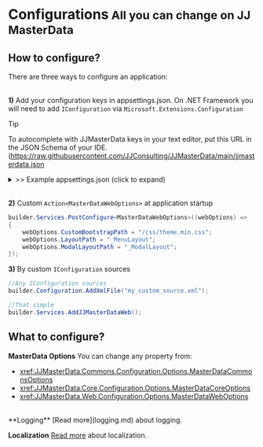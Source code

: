 <h1>Configurations<small> All you can change on JJ MasterData</small></h1>

## How to configure?

There are three ways to configure an application:
<br><br>

**1)** Add your configuration keys in appsettings.json. On .NET Framework you will need to add `IConfiguration` via `Microsoft.Extensions.Configuration`

> [!TIP]
> To autocomplete with JJMasterData keys in your text editor, put this URL in the JSON Schema of your IDE.
(https://raw.githubusercontent.com/JJConsulting/JJMasterData/main/jjmasterdata.json

<details><summary> >> Example appsettings.json (click to expand)</summary><br>

```json
{
  "AllowedHosts": "*",
  "JJMasterData": {
    "ConnectionString": "data source=data source=localhost;initial catalog=JJMasterData;Integrated Security=True"
    "DataDictionaryTableName": "tb_masterdata",
    "LocalizationTableName": "tb_masterdata_localization",
    "ReadProcedurePattern": "{tablename}Get",
    "WriteProcedurePattern": "{tablename}Set"
  },
  "Logging": {
    "LogLevel": {
      "Default": "Information",
      "Microsoft.AspNetCore": "Warning"
    }
  }
}
```
</details>

<br>


**2)** Custom `Action<MasterDataWebOptions>` at application startup
```cs
builder.Services.PostConfigure<MasterDataWebOptions>((webOptions) =>
{
    webOptions.CustomBootstrapPath = "/css/theme.min.css";
    webOptions.LayoutPath = "_MenuLayout";
    webOptions.ModalLayoutPath = "_ModalLayout";
});
```

**3)** By custom `IConfiguration` sources
```cs
//Any IConfiguration sources
builder.Configuration.AddXmlFile("my_custom_source.xml");

//That simple
builder.Services.AddJJMasterDataWeb();
```
## What to configure?

**MasterData Options**
You can change any property from:

- <xref:JJMasterData.Commons.Configuration.Options.MasterDataCommonsOptions>
- <xref:JJMasterData.Core.Configuration.Options.MasterDataCoreOptions>
- <xref:JJMasterData.Web.Configuration.Options.MasterDataWebOptions>
<br>
**Logging**
[Read more](logging.md) about logging.

**Localization**
[Read more](localization.md) about localization.
<br>


